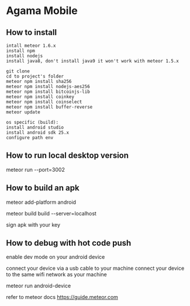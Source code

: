 # Agama Mobile

## How to install

```
intall meteor 1.6.x
install npm
install nodejs
install java8, don't install java9 it won't work with meteor 1.5.x

git clone
cd to project's folder
meteor npm install sha256
meteor npm install nodejs-aes256
meteor npm install bitcoinjs-lib
meteor npm install coinkey
meteor npm install coinselect
meteor npm install buffer-reverse
meteor update

os specific (build):
install android studio
install android sdk 25.x
configure path env
```

## How to run local desktop version
meteor run --port=3002

## How to build an apk
meteor add-platform android

meteor build build --server=localhost

sign apk with your key

## How to debug with hot code push
enable dev mode on your android device

connect your device via a usb cable to your machine
connect your device to the same wifi network as your machine

meteor run android-device

refer to meteor docs https://guide.meteor.com